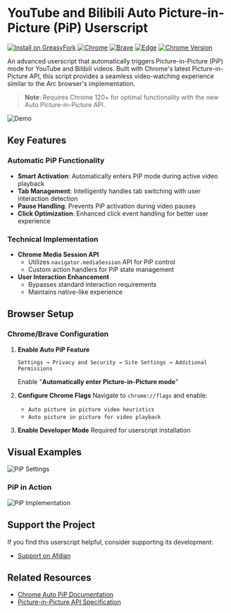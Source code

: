 # YouTube and Bilibili Auto Picture-in-Picture (PiP) Userscript

[![Install on GreasyFork](https://img.shields.io/badge/Install-GreasyFork-green.svg)](https://greasyfork.org/zh-CN/scripts/516762-auto-picture-in-picture)
[![Chrome](https://img.shields.io/badge/Chrome-Supported-success.svg)]()
[![Brave](https://img.shields.io/badge/Brave-Supported-success.svg)]()
[![Edge](https://img.shields.io/badge/Edge-Not%20Supported-red.svg)]()
[![Chrome Version](https://img.shields.io/badge/Chrome-%3E%3D120-blue.svg)]()

An advanced userscript that automatically triggers Picture-in-Picture (PiP) mode for YouTube and Bilibili videos. Built with Chrome's latest Picture-in-Picture API, this script provides a seamless video-watching experience similar to the Arc browser's implementation.

> **Note**: Requires Chrome 120+ for optimal functionality with the new Auto Picture-in-Picture API.

![Demo](https://github.com/user-attachments/assets/2a61bb9e-03a9-418f-8db6-073c98e2fcd9)

## Key Features

### Automatic PiP Functionality

- **Smart Activation**: Automatically enters PiP mode during active video playback
- **Tab Management**: Intelligently handles tab switching with user interaction detection
- **Pause Handling**: Prevents PiP activation during video pauses
- **Click Optimization**: Enhanced click event handling for better user experience

### Technical Implementation

- **Chrome Media Session API**
  - Utilizes `navigator.mediaSession` API for PiP control
  - Custom action handlers for PiP state management
- **User Interaction Enhancement**
  - Bypasses standard interaction requirements
  - Maintains native-like experience

## Browser Setup

### Chrome/Brave Configuration

1. **Enable Auto PiP Feature**

   ```
   Settings → Privacy and Security → Site Settings → Additional Permissions
   ```

   Enable "**Automatically enter Picture-in-Picture mode**"

2. **Configure Chrome Flags**
   Navigate to `chrome://flags` and enable:

   - `Auto picture in picture video heuristics`
   - `Auto picture in picture for video playback`

3. **Enable Developer Mode**
   Required for userscript installation

## Visual Examples

![PiP Settings](https://github.com/user-attachments/assets/28be7dfa-a5cf-46fc-bea2-dedb48b776d1)

### PiP in Action

![PiP Implementation](https://github.com/user-attachments/assets/0a4740d9-088a-4f07-a702-6baa55f66dc6)

## Support the Project

If you find this userscript helpful, consider supporting its development:

- [Support on Afdian](https://afdian.com/a/h1789)

## Related Resources

- [Chrome Auto PiP Documentation](https://developer.chrome.com/blog/automatic-picture-in-picture?hl=zh-cn)
- [Picture-in-Picture API Specification](https://w3c.github.io/picture-in-picture)
